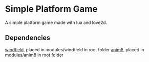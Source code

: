 # Simple Platform Game

A simple platform game made with lua and love2d.

## Dependencies
[windfield](https://github.com/a327ex/windfield), placed in modules/windfield in root folder
[anim8](https://github.com/kikito/anim8), placed in modules/anim8 in root folder
